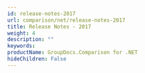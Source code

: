 ```yaml
---
id: release-notes-2017
url: comparison/net/release-notes-2017
title: Release Notes - 2017
weight: 4
description: ""
keywords: 
productName: GroupDocs.Comparison for .NET
hideChildren: False
---
```

